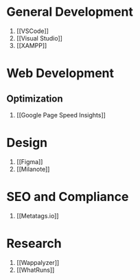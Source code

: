 # General Development
1. [[VSCode]]
2. [[Visual Studio]]
3. [[XAMPP]]

# Web Development
## Optimization
1. [[Google Page Speed Insights]]

# Design
1. [[Figma]]
2. [[Milanote]]

# SEO and Compliance
1. [[Metatags.io]]

# Research
1. [[Wappalyzer]]
2. [[WhatRuns]]